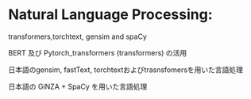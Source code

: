 # Natural Language Processing: 
transformers,torchtext, gensim and spaCy 

BERT 及び Pytorch_transformers (transformers) の活用

日本語のgensim, fastText, torchtextおよびtrasnsfomersを用いた言語処理

日本語の GiNZA + SpaCy を用いた言語処理
